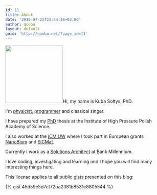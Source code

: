 ```yaml
---
id: 11
title: About
date: '2018-07-22T23:44:46+02:00'
author: qooba
layout: default
guid: 'http://qooba.net/?page_id=11'
---
```


<img class="size-full wp-image-23 alignleft" src="{{ site.relative_url }}assets/images/2020/07/14150080.png" alt="" width="180" />Hi, my name is Kuba Sołtys, PhD.

I'm [physicist](https://scholar.google.pl/citations?user=IebPbgsAAAAJ&amp;hl=pl), [programmer](https://github.com/qooba) and classical singer.

I have prepared my [PhD](https://www.unipress.waw.pl/index.php?option=com_content&amp;view=article&amp;id=730%3Adr-jakub-sotys&amp;catid=79%3Adoctorates&amp;Itemid=139&amp;lang=en) thesis at the Institute of High Pressure Polish Academy of Science.

I also worked at the [ICM UW](https://icm.edu.pl/en/) where I took part in European grants [NanoBiom](http://www.ifpan.edu.pl/nanobiom/index_en.html) and [SiCMat](http://sicmat.materials.pl/?hl=en).

Currently I work as a [Solutions Architect](https://www.linkedin.com/in/qooba/) at Bank Millennium.

I love coding, investigating and learning and I hope you will find many interesting things here.

This license applies to all public [gists](https://gist.github.com/qooba) presented on this blog:

{% gist 45d59e5d7cf72ba2381b8531e8805544 %}
